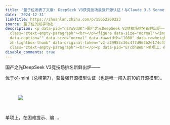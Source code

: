 ```yaml
---
title: '量子位发表了文章: DeepSeek V3获竞技场最强开源认证！与Claude 3.5 Sonnet实测来了'
date: '2024-12-31'
linkTitle: https://zhuanlan.zhihu.com/p/15652200223
source: 量子位的知乎动态
description: <p data-pid="n2YwVdUK">国产之光DeepSeek V3竞技场排名新鲜出炉——</p><p data-pid="QWtM-vt_">优于o1-mini（总榜第7），获最强开源模型认证（也是唯一闯入前10的开源模型）。</p><p
  class="ztext-empty-paragraph"><br></p><figure data-size="normal"><img src="https://pic2.zhimg.com/v2-a29953c36c4f7d962b2e174c43410d59.jpg"
  data-caption="" data-size="normal" data-rawwidth="1080" data-rawheight="1511" class="origin_image
  zh-lightbox-thumb" data-original-token="v2-a29953c36c4f7d962b2e174c43410d59" referrerpolicy="no-referrer"></figure><p
  class="ztext-empty-paragraph"><br></p><p data-pid="ETcbhBeB">单项上，在困难提示、编 ...
disable_comments: true
---
```

<p data-pid="n2YwVdUK">国产之光DeepSeek V3竞技场排名新鲜出炉——</p><p data-pid="QWtM-vt_">优于o1-mini（总榜第7），获最强开源模型认证（也是唯一闯入前10的开源模型）。</p><p class="ztext-empty-paragraph"><br></p><figure data-size="normal"><img src="https://pic2.zhimg.com/v2-a29953c36c4f7d962b2e174c43410d59.jpg" data-caption="" data-size="normal" data-rawwidth="1080" data-rawheight="1511" class="origin_image zh-lightbox-thumb" data-original-token="v2-a29953c36c4f7d962b2e174c43410d59" referrerpolicy="no-referrer"></figure><p class="ztext-empty-paragraph"><br></p><p data-pid="ETcbhBeB">单项上，在困难提示、编 ...
